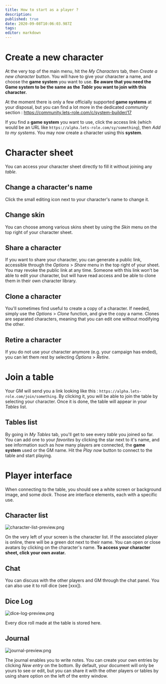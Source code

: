 ```yaml
---
title: How to start as a player ?
description: 
published: true
date: 2020-09-08T10:06:03.987Z
tags: 
editor: markdown
---
```


# Create a new character

At the very top of the main menu, hit the *My Characters* tab, then *Create a new character* button. You will have to give your character a name, and choose the **game system** you want to use. **Be aware that you need the Game system to be the same as the *Table* you want to join with this character.**

At the moment there is only a few officially supported **game systems** at your disposal, but you can find a lot more in the dedicated *community* section : https://community.lets-role.com/c/system-builder/17

If you find a **game system** you want to use, click the access link (which would be an URL like `https://alpha.lets-role.com/sy/something`), then *Add to my systems*. You may now create a character using this **system**.

# Character sheet
You can access your character sheet directly to fill it without joining any *table*.

## Change a character's name
Click the small editing icon next to your character's name to change it.

## Change skin
You can choose among various skins sheet by using the *Skin* menu on the top right of your character sheet.

## Share a character
If you want to share your character, you can generate a public link, accessible through the *Options* > *Share* menu in the top right of your sheet. You may revoke the public link at any time.
Someone with this link won't be able to edit your character, but will have read access and be able to clone them in their own character library.

## Clone a character
You'll sometimes find useful to create a copy of a character. If needed, simply use the *Options* > *Clone* function, and give the copy a name. Clones are separated characters, meaning that you can edit one without modifying the other.

## Retire a character
If you do not use your character anymore (e.g. your campaign has ended), you can let them rest by selecting *Options* > *Retire*.

# Join a table
Your GM will send you a link looking like this : `https://alpha.lets-role.com/join/something`. By clicking it, you will be able to join the table by selecting your character. Once it is done, the table will appear in your *Tables* list.

## Tables list
By going in *My Tables* tab, you'll get to see every *table* you joined so far. You can add one to your *favorites* by clicking the star next to it's name, and see information such as how many players are connected, the **game system** used or the GM name. Hit the *Play now* button to connect to the table and start playing.

# Player interface
When connecting to the table, you should see a white screen or background image, and some *dock*. Those are interface elements, each with a specific use.

## Character list
![character-list-preview.png](/medias/french/character-list-preview.png)

On the very left of your screen is the character list. If the associated player is online, there will be a green dot next to their name. You can open or close avatars by clicking on the character's name.
**To access your character sheet, click your own avatar.**

## Chat
You can discuss with the other players and GM through the chat panel. You can also use it to roll dice (see [xxx]).

## Dice Log

![dice-log-preview.png](/medias/french/dice-log-preview.png)

Every dice roll made at the table is stored here.

## Journal
![journal-preview.png](/medias/french/journal-preview.png)

The journal enables you to write notes. You can create your own entries by clicking *New entry* on the bottom. By default, your document will only be yours to see or edit, but you can share it with the other players or tables by using share option on the left of the entry window.

